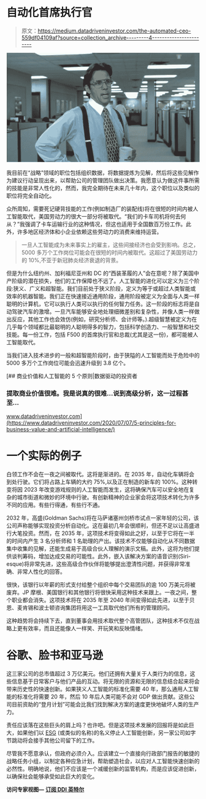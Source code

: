 # 自动化首席执行官

> 原文：<https://medium.datadriveninvestor.com/the-automated-ceo-559df04109af?source=collection_archive---------4----------------------->

![](img/4d660abfdfe6bab9208dde5dfd315da7.png)

我目前在“战略”领域的职位包括组织数据，将数据提炼为见解，然后将这些见解作为建议行动呈现出来，以帮助公司的管理团队做出决策。我愿意认为做这件事所需的技能是非常人性化的，然而，我完全期待在未来几十年内，这个职位以及类似的职位将完全自动化。

众所周知，需要死记硬背技能的工作(例如制造厂的装配线)将在很短的时间内被人工智能取代，美国劳动力的很大一部分将被取代。“我们的卡车司机将何去何从？”我强调了卡车运输行业的这种情况，但这也适用于全国数百万份工作。此外，许多地区经济体和小企业依赖这些劳动力的消费来维持运营。

> 一旦人工智能成为未来事实上的雇主，这些间接经济也会受到影响。总之，5000 多万个工作岗位可能会在很短的时间内被取代。这超过了美国劳动力的 10%,不亚于新冠肺炎经济衰退的背景。

但是为什么纽约州、加利福尼亚州和 DC 的“西装革履的人”会在意呢？除了美国中产阶级的潜在损失，他们的工作保障也不远了。人工智能的进化可以定义为三个阶段:狭义、广义和超智能。我们目前处于狭义阶段，定义为等于或超过人类智能或效率的机器智能。我们正在快速接近通用阶段，通用阶段被定义为全面与人类一样聪明的计算机，它可以执行人类可以执行的任何智力任务。这一阶段的标志将是自动驾驶汽车的激增。一旦汽车能够安全地处理细微差别和复杂性，并像人类一样做出反应，其他工作也会效仿(例如，研究分析师、会计师等。).超级智慧被定义为在几乎每个领域都比最聪明的人聪明得多的智力，包括科学创造力、一般智慧和社交技能。每一份工作，包括 F500 的首席执行官和总裁(尤其是这一份)，都可能被人工智能取代。

当我们进入技术进步的一般和超智能阶段时，由于狭隘的人工智能而处于危险中的 5000 多万个工作岗位可能会迅速升级到 3.8 亿个。

[](https://www.datadriveninvestor.com/2020/07/07/5-principles-for-business-value-and-artificial-intelligence/) [## 商业价值和人工智能的 5 个原则|数据驱动的投资者

### 提取商业价值很难。我是说真的很难...说到高级分析，这一过程甚至…

www.datadriveninvestor.com](https://www.datadriveninvestor.com/2020/07/07/5-principles-for-business-value-and-artificial-intelligence/) 

# **一个实际的例子**

白领工作不会在一夜之间被取代。这将是渐进的。在 2035 年，自动化车辆将会到处行驶。它们将占路上车辆的大约 75%,以及正在制造的新车的 100%。这种转变将因 2023 年改变游戏规则的人工智能而发生，这将确保汽车可以安全地在复杂的城市街道和微妙的环境中行驶。有创新精神的企业家会将这项技术转化为许多不同的应用。有些行得通，有些行不通。

2032 年，高盛(Goldman Sachs)将在马萨诸塞州剑桥市试点一家年轻的公司，该公司声称能够实现投资分析自动化。这在最初几年会很顺利，但还不足以让高盛进行大笔投资。然而，在 2035 年，这项技术将变得如此之好，以至于它将在一半的时间内产生 3 名分析师和 1 名助理的产出。该技术不仅能够自动化从不同数据集中收集的见解，还能生成易于高级合伙人理解的演示文稿。此外，这将为他们提供谈判筹码，增加达成交易的可能性。此外，嵌入该解决方案的语音识别(Siri-esque)将非常先进，这些高级合作伙伴将能够提出澄清性问题，并获得非常准确、非常人性化的回答。

很快，该银行以年薪的形式支付给整个组织中每个交易团队的逾 100 万美元将被废弃。JP 摩根、美国银行和其他银行将很快采用这种技术来跟上。一夜之间，整个职业都会消失。这项技术将在 2035 年至 2040 年间变得如此先进，以至于贝恩、麦肯锡和波士顿咨询集团将用这一工具取代他们所有的管理顾问。

这种趋势将会持续下去，直到董事会用技术取代整个高管团队，这种技术不仅在战略上更有效率，而且还能像人一样笑、开玩笑和反映情绪。

# 谷歌、脸书和亚马逊

这三家公司的总市值超过 3 万亿美元。他们还拥有大量关于人类行为的信息，这些信息基于日常客户与他们产品的互动。将无限的资源和无限的信息结合起来将会带来历史性的快速创新。如果狭义人工智能的标准化需要 40 年，那么通用人工智能的标准化将需要 20 年，然后 10 年后人类可能不会对 GDP 做出贡献。这些公司目前资助的“登月计划”可能会比我们找到解决方案的速度更快地破坏人类的生产力。

责任应该落在这些巨头的肩上吗？也许吧。但是这项技术发展的回报将是如此巨大，如果他们以 [ESG](https://www.investopedia.com/terms/e/environmental-social-and-governance-esg-criteria.asp) (或类似的名称)的名义停止人工智能创新，另一家公司如字节跳动将会接手其他公司留下的工作。

尽管我不愿意承认，但政府必须介入。应该建立一个直接向行政部门报告的敏捷的战略任务小组，以制定各种应急计划，帮助塑造社会，以应对人工智能快速创新的必然性。明确地说，他们不应该是一个减缓创新的监管机构，而是应该促进创新，以确保社会能够承受如此巨大的变化。

**访问专家视图—** [**订阅 DDI 英特尔**](https://datadriveninvestor.com/ddi-intel)